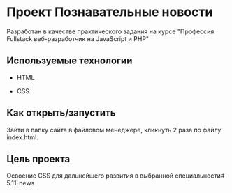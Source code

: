 # Проект Познавательные новости

Разработан в качестве практического задания на курсе "Профессия Fullstack веб-разработчик на JavaScript и PHP"

## Используемые технологии

* HTML

* CSS

## Как открыть/запустить

Зайти в папку сайта в файловом менеджере, кликнуть 2 раза по файлу index.html.

## Цель проекта

Освоение CSS для дальнейшего развития в выбранной специальности#   5 . 1 1 - n e w s  
 